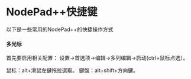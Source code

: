 # NodePad++快捷键

以下是一些常用的NodePad++的快捷操作方式

#### 多光标

首先要启用相关配置：
设置→首选项→编辑→多列编辑→启动(ctrl+鼠标点选）。

鼠标：alt+滑鼠左鍵拖拉選取。
鍵盤：alt+shift+方向鍵。

